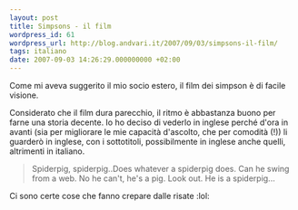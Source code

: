 ```yaml
---
layout: post
title: Simpsons - il film
wordpress_id: 61
wordpress_url: http://blog.andvari.it/2007/09/03/simpsons-il-film/
tags: italiano
date: 2007-09-03 14:26:29.000000000 +02:00
---
```

Come mi aveva suggerito il mio socio estero, il film dei simpson è di facile visione.

Considerato che il film dura parecchio, il ritmo è abbastanza buono per farne una storia decente. Io ho deciso di vederlo in inglese perché d'ora in avanti (sia per migliorare le mie capacità d'ascolto, che per comodità (!)) li guarderò in inglese, con i sottotitoli, possibilmente in inglese anche quelli, altrimenti in italiano.
<blockquote>Spiderpig, spiderpig..Does whatever a spiderpig does. Can he swing from a web. No he can't, he's a pig. Look out. He is a spiderpig...</blockquote>
Ci sono certe cose che fanno crepare dalle risate :lol:
